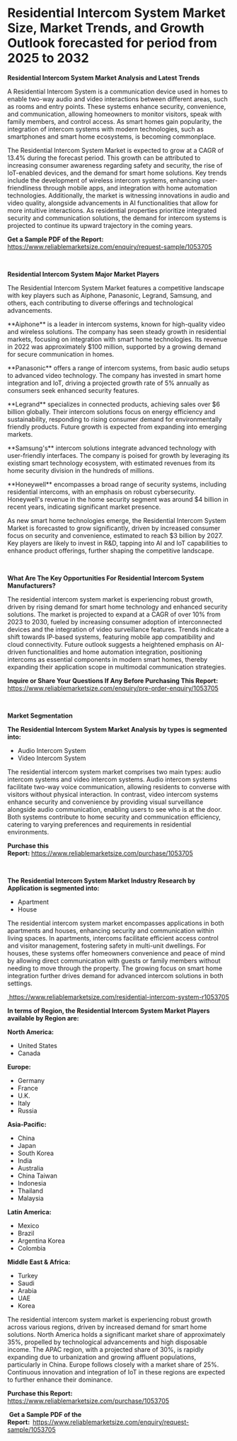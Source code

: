 <p><h1>Residential Intercom System Market Size, Market Trends, and Growth Outlook forecasted for period from 2025 to 2032</h1></p><p><strong>Residential Intercom System Market Analysis and Latest Trends</strong></p>
<p><p>A Residential Intercom System is a communication device used in homes to enable two-way audio and video interactions between different areas, such as rooms and entry points. These systems enhance security, convenience, and communication, allowing homeowners to monitor visitors, speak with family members, and control access. As smart homes gain popularity, the integration of intercom systems with modern technologies, such as smartphones and smart home ecosystems, is becoming commonplace.</p><p>The Residential Intercom System Market is expected to grow at a CAGR of 13.4% during the forecast period. This growth can be attributed to increasing consumer awareness regarding safety and security, the rise of IoT-enabled devices, and the demand for smart home solutions. Key trends include the development of wireless intercom systems, enhancing user-friendliness through mobile apps, and integration with home automation technologies. Additionally, the market is witnessing innovations in audio and video quality, alongside advancements in AI functionalities that allow for more intuitive interactions. As residential properties prioritize integrated security and communication solutions, the demand for intercom systems is projected to continue its upward trajectory in the coming years.</p></p>
<p><strong>Get a Sample PDF of the Report:&nbsp;</strong> <a href="https://www.reliablemarketsize.com/enquiry/request-sample/1053705?utm_campaign=3561&utm_medium=2&utm_source=Github&utm_content=ia&utm_term=16042025&utm_id=residential-intercom-system">https://www.reliablemarketsize.com/enquiry/request-sample/1053705</a></p>
<p>&nbsp;</p>
<p><strong>Residential Intercom System Major Market Players</strong></p>
<p><p>The Residential Intercom System Market features a competitive landscape with key players such as Aiphone, Panasonic, Legrand, Samsung, and others, each contributing to diverse offerings and technological advancements.</p><p>**Aiphone** is a leader in intercom systems, known for high-quality video and wireless solutions. The company has seen steady growth in residential markets, focusing on integration with smart home technologies. Its revenue in 2022 was approximately $100 million, supported by a growing demand for secure communication in homes.</p><p>**Panasonic** offers a range of intercom systems, from basic audio setups to advanced video technology. The company has invested in smart home integration and IoT, driving a projected growth rate of 5% annually as consumers seek enhanced security features.</p><p>**Legrand** specializes in connected products, achieving sales over $6 billion globally. Their intercom solutions focus on energy efficiency and sustainability, responding to rising consumer demand for environmentally friendly products. Future growth is expected from expanding into emerging markets.</p><p>**Samsung's** intercom solutions integrate advanced technology with user-friendly interfaces. The company is poised for growth by leveraging its existing smart technology ecosystem, with estimated revenues from its home security division in the hundreds of millions.</p><p>**Honeywell** encompasses a broad range of security systems, including residential intercoms, with an emphasis on robust cybersecurity. Honeywell's revenue in the home security segment was around $4 billion in recent years, indicating significant market presence.</p><p>As new smart home technologies emerge, the Residential Intercom System Market is forecasted to grow significantly, driven by increased consumer focus on security and convenience, estimated to reach $3 billion by 2027. Key players are likely to invest in R&D, tapping into AI and IoT capabilities to enhance product offerings, further shaping the competitive landscape.</p></p>
<p>&nbsp;</p>
<p><strong>What Are The Key Opportunities For Residential Intercom System Manufacturers?</strong></p>
<p><p>The residential intercom system market is experiencing robust growth, driven by rising demand for smart home technology and enhanced security solutions. The market is projected to expand at a CAGR of over 10% from 2023 to 2030, fueled by increasing consumer adoption of interconnected devices and the integration of video surveillance features. Trends indicate a shift towards IP-based systems, featuring mobile app compatibility and cloud connectivity. Future outlook suggests a heightened emphasis on AI-driven functionalities and home automation integration, positioning intercoms as essential components in modern smart homes, thereby expanding their application scope in multimodal communication strategies.</p></p>
<p><strong>Inquire or Share Your Questions If Any Before Purchasing This Report:</strong> <a href="https://www.reliablemarketsize.com/enquiry/pre-order-enquiry/1053705?utm_campaign=3561&utm_medium=2&utm_source=Github&utm_content=ia&utm_term=16042025&utm_id=residential-intercom-system">https://www.reliablemarketsize.com/enquiry/pre-order-enquiry/1053705</a></p>
<p>&nbsp;</p>
<p><strong>Market Segmentation</strong></p>
<p><strong>The Residential Intercom System Market Analysis by types is segmented into:</strong></p>
<p><ul><li>Audio Intercom System</li><li>Video Intercom System</li></ul></p>
<p><p>The residential intercom system market comprises two main types: audio intercom systems and video intercom systems. Audio intercom systems facilitate two-way voice communication, allowing residents to converse with visitors without physical interaction. In contrast, video intercom systems enhance security and convenience by providing visual surveillance alongside audio communication, enabling users to see who is at the door. Both systems contribute to home security and communication efficiency, catering to varying preferences and requirements in residential environments.</p></p>
<p><strong>Purchase this Report:&nbsp;</strong><a href="https://www.reliablemarketsize.com/purchase/1053705?utm_campaign=3561&utm_medium=2&utm_source=Github&utm_content=ia&utm_term=16042025&utm_id=residential-intercom-system">https://www.reliablemarketsize.com/purchase/1053705</a></p>
<p>&nbsp;</p>
<p><strong>The Residential Intercom System Market Industry Research by Application is segmented into:</strong></p>
<p><ul><li>Apartment</li><li>House</li></ul></p>
<p><p>The residential intercom system market encompasses applications in both apartments and houses, enhancing security and communication within living spaces. In apartments, intercoms facilitate efficient access control and visitor management, fostering safety in multi-unit dwellings. For houses, these systems offer homeowners convenience and peace of mind by allowing direct communication with guests or family members without needing to move through the property. The growing focus on smart home integration further drives demand for advanced intercom solutions in both settings.</p></p>
<p><a href="https://www.reliablemarketsize.com/residential-intercom-system-r1053705?utm_campaign=3561&utm_medium=2&utm_source=Github&utm_content=ia&utm_term=16042025&utm_id=residential-intercom-system">&nbsp;https://www.reliablemarketsize.com/residential-intercom-system-r1053705</a></p>
<p><strong>In terms of Region, the Residential Intercom System Market Players available by Region are:</strong></p>
<p>
    <p> <strong> North America: </strong>
        <ul>
            <li>United States</li>
            <li>Canada</li>
        </ul>
        </p> 
    <p> <strong> Europe: </strong>
        <ul>
            <li>Germany</li>
            <li>France</li>
            <li>U.K.</li>
            <li>Italy</li>
            <li>Russia</li>
        </ul>
        </p> 
    <p> <strong> Asia-Pacific: </strong>
        <ul>
            <li>China</li>
            <li>Japan</li>
            <li>South Korea</li>
            <li>India</li>
            <li>Australia</li>
            <li>China Taiwan</li>
            <li>Indonesia</li>
            <li>Thailand</li>
            <li>Malaysia</li>
        </ul>
        </p> 
    <p> <strong> Latin America: </strong>
        <ul>
            <li>Mexico</li>
            <li>Brazil</li>
            <li>Argentina Korea</li>
            <li>Colombia</li>
        </ul>
        </p> 
    <p> <strong> Middle East & Africa: </strong>
        <ul>
            <li>Turkey</li>
            <li>Saudi</li>
            <li>Arabia</li>
            <li>UAE</li>
            <li>Korea</li>
        </ul>
    </p>
    </p>
<p><p>The residential intercom system market is experiencing robust growth across various regions, driven by increased demand for smart home solutions. North America holds a significant market share of approximately 35%, propelled by technological advancements and high disposable income. The APAC region, with a projected share of 30%, is rapidly expanding due to urbanization and growing affluent populations, particularly in China. Europe follows closely with a market share of 25%. Continuous innovation and integration of IoT in these regions are expected to further enhance their dominance.</p></p>
<p><strong>Purchase this Report: </strong><a href="https://www.reliablemarketsize.com/purchase/1053705?utm_campaign=3561&utm_medium=2&utm_source=Github&utm_content=ia&utm_term=16042025&utm_id=residential-intercom-system">https://www.reliablemarketsize.com/purchase/1053705</a></p>
<p>&nbsp;<strong>Get a Sample PDF of the Report:&nbsp;&nbsp;</strong><a href="https://www.reliablemarketsize.com/enquiry/request-sample/1053705?utm_campaign=3561&utm_medium=2&utm_source=Github&utm_content=ia&utm_term=16042025&utm_id=residential-intercom-system">https://www.reliablemarketsize.com/enquiry/request-sample/1053705</a></p>
<p><strong></strong></p>
<p><p></p><p></p><p></p></p>